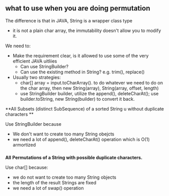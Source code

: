 ## what to use when you are doing permutation

The difference is that in JAVA, String is a wrapper class type

- it is not a plain char array, the immutability doesn't allow you to modify it.

We need to:

- Make the requirement clear, is it allowed to use some of the very efficient JAVA uitliies
  - Can use StringBuilder?
  - Can use the existing method in String? e.g. trim(), replace()
- Usually two strategies:
  - char[] array = input.toCharArray(). to do whatever we need to do on the char array, then new String(array), String(array, offset, length)
  - use StringBuilder builder, utilize the append(), deleteCharAt(); use builder.toString, new String(builder) to convert it back.



**All Subsets (distinct SubSequence) of a sorted String u without duplicate characters **

Use StringBuilder because

- We don't want to create too many String obejcts
- we need a lot of append(), deleteCharAt() operation which is O(1) armortized


###  

**All** **Permutations of a String with possible duplicate characters.** 

Use char[] because:

- we do not want to create too many String objects
- the length of the result Strings are fixed
- we need a lot of swap() operation






